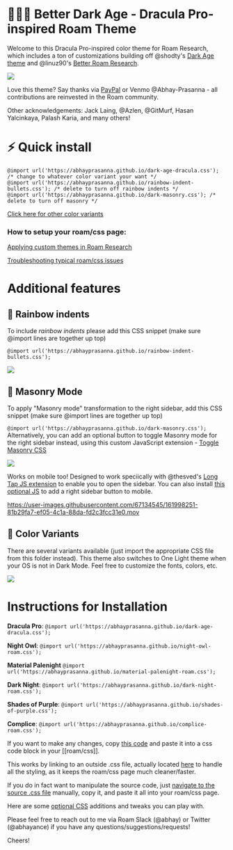 # 🧛🏿‍♂️ Better Dark Age - Dracula Pro-inspired Roam Theme

Welcome to this Dracula Pro-inspired color theme for Roam Research, which includes a ton of customizations building off @shodty's  [Dark Age theme](https://github.com/shodty/) and @linuz90's [Better Roam Research](https://github.com/linuz90/better-roam-research).

![](Dracula%20Pro%20-%20Screenshot.png)

Love this theme? Say thanks via [PayPal](https://www.paypal.me/abhayprasanna) or Venmo @Abhay-Prasanna - all contributions are reinvested in the Roam community.

Other acknowledgements: Jack Laing, @Azlen, @GitMurf, Hasan Yalcinkaya, Palash Karia, and many others!

# ⚡️ Quick install

```
@import url('https://abhayprasanna.github.io/dark-age-dracula.css'); /* change to whatever color variant your want */
@import url('https://abhayprasanna.github.io/rainbow-indent-bullets.css'); /* delete to turn off rainbow indents */
@import url('https://abhayprasanna.github.io/dark-masonry.css'); /* delete to turn off masonry */
```

[Click here for other color variants](#-color-variants)

### How to setup your roam/css page:

[Applying custom themes in Roam Research](https://www.youtube.com/watch?v=UY-sAC2eGyI)

[Troubleshooting typical roam/css issues](https://www.loom.com/share/e7328f19276b43d48d3dbdd7e4a124d4)


# Additional features

## 🌈 Rainbow indents

To include *rainbow indents* please add this CSS snippet (make sure @import lines are together up top)

`@import url('https://abhayprasanna.github.io/rainbow-indent-bullets.css');`

![](rainbow-indent.png)

## 🧱 Masonry Mode

To apply "Masonry mode" transformation to the right sidebar, add this CSS snippet (make sure @import lines are together up top)

`@import url('https://abhayprasanna.github.io/dark-masonry.css');`
Alternatively, you can add an optional button to toggle Masonry mode for the right sidebar instead, using this custom JavaScript extension - [Toggle Masonry CSS](https://github.com/abhayprasanna/abhayprasanna.github.io/blob/master/togglecss.js)

![](dark-masonry.png)

Works on mobile too! Designed to work speciically with @thesved's [Long Tap JS extension](https://github.com/thesved/ViktoRoam/blob/master/js/longtap.js) to enable you to open the sidebar. You can also install [this optional JS](opensidebars.js) to add a right sidebar button to mobile.

https://user-images.githubusercontent.com/67134545/161998251-81b29fa7-ef05-4c1a-88da-fd2c3fcc31e0.mov


## 🎨 Color Variants

There are several variants available (just import the appropriate CSS file from this folder instead). This theme also switches to One Light theme when your OS is not in Dark Mode. Feel free to customize the fonts, colors, etc.

![](variants.png)

# Instructions for Installation

**Dracula Pro**: `@import url('https://abhayprasanna.github.io/dark-age-dracula.css');`

**Night Owl**: `@import url('https://abhayprasanna.github.io/night-owl-roam.css');`

**Material Palenight** `@import url('https://abhayprasanna.github.io/material-palenight-roam.css');`

**Dark Night**: `@import url('https://abhayprasanna.github.io/dark-night-roam.css');`

**Shades of Purple**: `@import url('https://abhayprasanna.github.io/shades-of-purple.css');`

**Complice**: `@import url('https://abhayprasanna.github.io/complice-roam.css');`


If you want to make any changes, copy [this code](http://abhayprasanna.github.io/dark-age-dracula.css) and paste it into a css code block in your [[roam/css]].

This works by linking to an outside .css file, actually located [here](https://abhayprasanna.github.io/better-dark-age.css) to handle all the styling, as it keeps the roam/css page much cleaner/faster.

If you do in fact want to manipulate the source code, just [navigate to the source .css file](https://abhayprasanna.github.io/better-dark-age.css) manually, copy it, and paste it all into your roam/css page.

Here are some [optional CSS](https://github.com/abhayprasanna/abhayprasanna.github.io/blob/master/optional.css) additions and tweaks you can play with.


Please feel free to reach out to me via Roam Slack (@abhay) or Twitter (@abhayance) if you have any questions/suggestions/requests!

Cheers!
